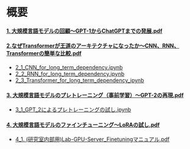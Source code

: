 # 概要

#### [1. 大規模言語モデルの回顧〜GPT-1からChatGPTまでの発展.pdf](https://github.com/DING-1994/part-time-kennsyu/blob/main/%E5%A4%A7%E8%A6%8F%E6%A8%A1%E3%83%A2%E3%83%86%E3%82%99%E3%83%AB%E3%81%AE%E3%83%81%E3%83%A5%E3%83%BC%E3%83%88%E3%83%AA%E3%82%A2%E3%83%AB/1.%20%E5%A4%A7%E8%A6%8F%E6%A8%A1%E8%A8%80%E8%AA%9E%E3%83%A2%E3%83%86%E3%82%99%E3%83%AB%E3%81%AE%E5%9B%9E%E9%A1%A7%E3%80%9CGPT-1%E3%81%8B%E3%82%89ChatGPT%E3%81%BE%E3%81%A6%E3%82%99%E3%81%AE%E7%99%BA%E5%B1%95.pdf)

#### [2.なぜTransformerが王道のアーキテクチャになったか〜CNN、RNN、Transformerの簡単な比較.pdf](https://github.com/DING-1994/part-time-kennsyu/blob/main/%E5%A4%A7%E8%A6%8F%E6%A8%A1%E3%83%A2%E3%83%86%E3%82%99%E3%83%AB%E3%81%AE%E3%83%81%E3%83%A5%E3%83%BC%E3%83%88%E3%83%AA%E3%82%A2%E3%83%AB/2.%E3%81%AA%E3%81%9B%E3%82%99Transformer%E3%81%8B%E3%82%99%E7%8E%8B%E9%81%93%E3%81%AE%E3%82%A2%E3%83%BC%E3%82%AD%E3%83%86%E3%82%AF%E3%83%81%E3%83%A3%E3%81%AB%E3%81%AA%E3%81%A3%E3%81%9F%E3%81%8B%E3%80%9CCNN%E3%80%81RNN%E3%80%81Transformer%E3%81%AE%E7%B0%A1%E5%8D%98%E3%81%AA%E6%AF%94%E8%BC%83.pdf)
- [2_1_CNN_for_long_term_dependency.ipynb](https://github.com/DING-1994/part-time-kennsyu/blob/main/%E5%A4%A7%E8%A6%8F%E6%A8%A1%E3%83%A2%E3%83%86%E3%82%99%E3%83%AB%E3%81%AE%E3%83%81%E3%83%A5%E3%83%BC%E3%83%88%E3%83%AA%E3%82%A2%E3%83%AB/2_1_CNN_for_long_term_dependency.ipynb)
- [2_2_RNN_for_long_term_dependency.ipynb](https://github.com/DING-1994/part-time-kennsyu/blob/main/%E5%A4%A7%E8%A6%8F%E6%A8%A1%E3%83%A2%E3%83%86%E3%82%99%E3%83%AB%E3%81%AE%E3%83%81%E3%83%A5%E3%83%BC%E3%83%88%E3%83%AA%E3%82%A2%E3%83%AB/2_2_RNN_for_long_term_dependency.ipynb)
- [2_3_Transformer_for_long_term_dependency_ipynb](https://github.com/DING-1994/part-time-kennsyu/blob/main/%E5%A4%A7%E8%A6%8F%E6%A8%A1%E3%83%A2%E3%83%86%E3%82%99%E3%83%AB%E3%81%AE%E3%83%81%E3%83%A5%E3%83%BC%E3%83%88%E3%83%AA%E3%82%A2%E3%83%AB/2_3_Transformer_for_long_term_dependency_ipynb.ipynb)

#### [3. 大規模言語モデルのプレトレーニング（事前学習）〜GPT-2の再現.pdf](https://github.com/DING-1994/part-time-kennsyu/blob/main/%E5%A4%A7%E8%A6%8F%E6%A8%A1%E3%83%A2%E3%83%86%E3%82%99%E3%83%AB%E3%81%AE%E3%83%81%E3%83%A5%E3%83%BC%E3%83%88%E3%83%AA%E3%82%A2%E3%83%AB/3.%20%E5%A4%A7%E8%A6%8F%E6%A8%A1%E8%A8%80%E8%AA%9E%E3%83%A2%E3%83%86%E3%82%99%E3%83%AB%E3%81%AE%E3%83%95%E3%82%9A%E3%83%AC%E3%83%88%E3%83%AC%E3%83%BC%E3%83%8B%E3%83%B3%E3%82%AF%E3%82%99%EF%BC%88%E4%BA%8B%E5%89%8D%E5%AD%A6%E7%BF%92%EF%BC%89%E3%80%9CGPT-2%E3%81%AE%E5%86%8D%E7%8F%BE.pdf)
- [3_1_GPT_2によるプレトレーニングの試し.ipynb]([3_1_GPT_2によるプレトレーニングの試し.ipynb](https://github.com/DING-1994/part-time-kennsyu/blob/main/%E5%A4%A7%E8%A6%8F%E6%A8%A1%E3%83%A2%E3%83%86%E3%82%99%E3%83%AB%E3%81%AE%E3%83%81%E3%83%A5%E3%83%BC%E3%83%88%E3%83%AA%E3%82%A2%E3%83%AB/3_1_GPT_2%E3%81%AB%E3%82%88%E3%82%8B%E3%83%95%E3%82%9A%E3%83%AC%E3%83%88%E3%83%AC%E3%83%BC%E3%83%8B%E3%83%B3%E3%82%AF%E3%82%99%E3%81%AE%E8%A9%A6%E3%81%97.ipynb))

#### [4. 大規模言語モデルのファインチューニング〜LoRAの試し.pdf](https://github.com/DING-1994/part-time-kennsyu/blob/main/%E5%A4%A7%E8%A6%8F%E6%A8%A1%E3%83%A2%E3%83%86%E3%82%99%E3%83%AB%E3%81%AE%E3%83%81%E3%83%A5%E3%83%BC%E3%83%88%E3%83%AA%E3%82%A2%E3%83%AB/4.%20%E5%A4%A7%E8%A6%8F%E6%A8%A1%E8%A8%80%E8%AA%9E%E3%83%A2%E3%83%86%E3%82%99%E3%83%AB%E3%81%AE%E3%83%95%E3%82%A1%E3%82%A4%E3%83%B3%E3%83%81%E3%83%A5%E3%83%BC%E3%83%8B%E3%83%B3%E3%82%AF%E3%82%99%E3%80%9CLoRA%E3%81%AE%E8%A9%A6%E3%81%97.pdf)
- [4_1. (研究室内部用)Lab-GPU-Server_Finetuningマニュアル.pdf](https://github.com/DING-1994/part-time-kennsyu/blob/main/%E5%A4%A7%E8%A6%8F%E6%A8%A1%E3%83%A2%E3%83%86%E3%82%99%E3%83%AB%E3%81%AE%E3%83%81%E3%83%A5%E3%83%BC%E3%83%88%E3%83%AA%E3%82%A2%E3%83%AB/4_1.%20(%E7%A0%94%E7%A9%B6%E5%AE%A4%E5%86%85%E9%83%A8%E7%94%A8)Lab-GPU-Server_Finetuning%E3%83%9E%E3%83%8B%E3%83%A5%E3%82%A2%E3%83%AB.pdf)

